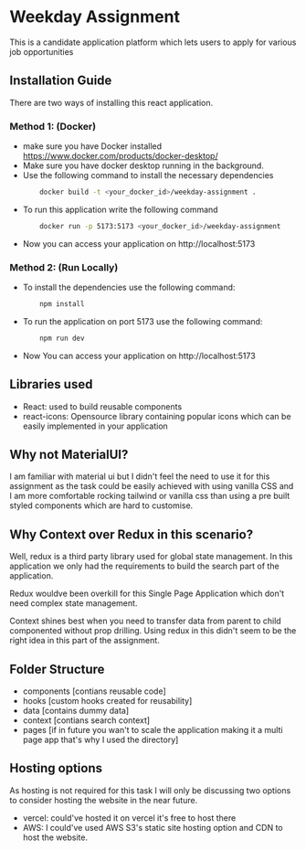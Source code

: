 # Weekday Assignment

This is a candidate application platform which lets users to apply for various job opportunities

## Installation Guide
There are two ways of installing this react application.
### Method 1: (Docker)
- make sure you have Docker installed https://www.docker.com/products/docker-desktop/
- Make sure you have docker desktop running in the background.
- Use the following command to install the necessary dependencies
    ```bash
        docker build -t <your_docker_id>/weekday-assignment .
    ```
- To run this application write the following command 
    ```bash
        docker run -p 5173:5173 <your_docker_id>/weekday-assignment
    ```
- Now you can access your application on http://localhost:5173

### Method 2: (Run Locally)
- To install the dependencies use the following command:
    ```bash
        npm install
    ```
- To run the application on port 5173 use the following command:
    ```bash
        npm run dev
    ```
- Now You can access your application on http://localhost:5173

## Libraries used
- React: used to build reusable components
- react-icons: Opensource library containing popular icons which can be easily implemented in your application

## Why not MaterialUI?
I am familiar with material ui but I didn't feel the need to use it for this assignment as the task could be easily achieved with using vanilla CSS and I am more comfortable rocking tailwind or vanilla css than using a pre built styled components which are hard to customise.

## Why Context over Redux in this scenario?
Well, redux is a third party library used for global state management. In this application we only had the requirements to build the search part of the application.

Redux wouldve been overkill for this Single Page Application which don't need complex state management.

Context shines best when you need to transfer data from parent to  child componented without prop drilling. Using redux in this didn't seem to be the right idea in this part of the assignment.

## Folder Structure
- components [contians reusable code]
- hooks [custom hooks created for reusability]
- data [contains dummy data]
- context [contians search context]
- pages [if in future you wan't to scale the application making it a multi page app that's why I used the directory]

## Hosting options 
As hosting is not required for this task I will only be discussing two options to consider hosting the website in the near future.
- vercel: could've hosted it on vercel it's free to host there
- AWS: I could've used AWS S3's static site hosting option and CDN to host the website.
